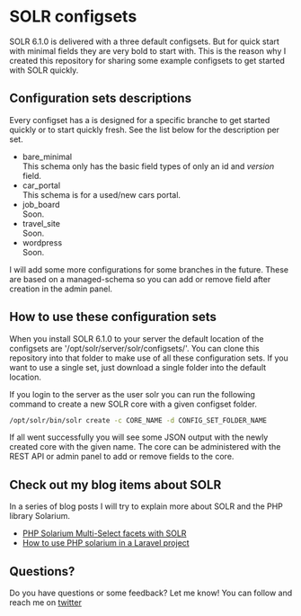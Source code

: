 SOLR configsets
===============

SOLR 6.1.0 is delivered with a three default configsets. But for quick start with minimal fields they are very bold to start with.
This is the reason why I created this repository for sharing some example configsets to get started with SOLR quickly.

Configuration sets descriptions
-------------------------------

Every configset has a is designed for a specific branche to get started quickly or to start quickly fresh. See the list below for the description per set.

- bare_minimal  
    This schema only has the basic field types of only an id and _version_ field.
- car_portal  
    This schema is for a used/new cars portal.
- job_board  
    Soon.
- travel_site  
    Soon.
- wordpress  
    Soon.

I will add some more configurations for some branches in the future. These are based on a managed-schema so you can add or remove field after creation in the admin panel.
    
    
How to use these configuration sets
-----------------------------------

When you install SOLR 6.1.0 to your server the default location of the configsets are '/opt/solr/server/solr/configsets/'. You can clone this repository into that folder to make use of all these configuration sets. If you want to use a single set, just download a single folder into the default location. 

If you login to the server as the user solr you can run the following command to create a new SOLR core with a given configset folder.

```bash
/opt/solr/bin/solr create -c CORE_NAME -d CONFIG_SET_FOLDER_NAME
```

If all went successfully you will see some JSON output with the newly created core with the given name. The core can be administered with the REST API or admin panel to add or remove fields to the core. 


Check out my blog items about SOLR
----------------------------------
In a series of blog posts I will try to explain more about SOLR and the PHP library Solarium.

- [PHP Solarium Multi-Select facets with SOLR](http://petericebear.github.io/php-solarium-multi-select-facets-20160720/)
- [How to use PHP solarium in a Laravel project](http://petericebear.github.io/laravel-php-solarium-integration-20160725/)

Questions?
----------
Do you have questions or some feedback? Let me know! You can follow and reach me on [twitter](https://www.twitter.com/petericebear)
